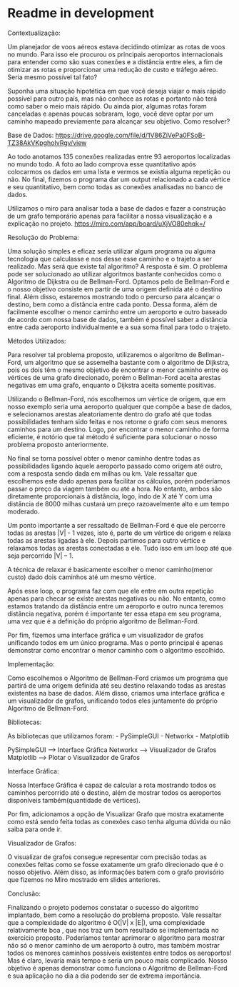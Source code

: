 # Readme in development

Contextualização:

Um planejador de voos aéreos estava decidindo otimizar as rotas de voos no mundo. Para isso ele procurou os principais aeroportos internacionais para entender como são suas conexões e a distância entre eles, a fim de otimizar as rotas e proporcionar uma redução de custo e tráfego aéreo. Seria mesmo possível tal fato?

Suponha uma situação hipotética em que você deseja viajar o mais rápido possível para outro país, mas não conhece as rotas e portanto não terá como saber o meio mais rápido. Ou ainda pior, algumas rotas foram canceladas e apenas poucas sobraram, logo, você deve optar por um caminho mapeado previamente para alcançar seu objetivo. Como resolver?

Base de Dados:
https://drive.google.com/file/d/1V86ZiVePa0FSoB-TZ38AkVKpghoIvRgv/view

Ao todo anotamos 135 conexões realizadas entre 93 aeroportos localizadas no mundo todo.
A foto ao lado comprova esse quantitativo após colocarmos os dados em uma lista e vermos se existia alguma repetição ou não. 
No final, fizemos o programa dar um output relacionado a cada vértice e seu quantitativo, bem como todas as conexões analisadas no banco de dados.

Utilizamos o miro para analisar toda a base de dados e fazer a construção de um grafo temporário apenas para facilitar a nossa visualização e a explicação no projeto.
https://miro.com/app/board/uXjVO80ehqk=/

Resolução do Problema: 

Uma solução simples e eficaz seria utilizar algum programa ou alguma tecnologia que calculasse e nos desse esse caminho e o trajeto a ser realizado. Mas será que existe tal algoritmo?
A resposta é sim. O problema pode ser solucionado ao utilizar algoritmos bastante conhecidos como o Algoritmo de Dijkstra ou de Bellman-Ford. Optamos pelo de Bellman-Ford e o nosso objetivo consiste em partir de uma origem definida até o destino final. Além disso, estaremos mostrando todo o percurso para alcançar o destino, bem como a distância entre cada ponto.
Dessa forma, além de facilmente escolher o menor caminho entre um aeroporto e outro baseado de acordo com nossa base de dados, também é possível saber a distância entre cada aeroporto individualmente e a sua soma final para todo o trajeto.

Métodos Utilizados:

Para resolver tal problema proposto, utilizaremos o algoritmo de Bellman-Ford, um algoritmo que se assemelha bastante com o algoritmo de Dijkstra, pois os dois têm o mesmo objetivo de encontrar o menor caminho entre os vértices de uma grafo direcionado, porém o Bellman-Ford aceita arestas negativas em uma grafo, enquanto o Dijkstra aceita somente positivas. 

Utilizando o Bellman-Ford, nós escolhemos um vértice de origem, que em nosso exemplo seria uma aeroporto qualquer que compõe a base de dados,  e selecionamos arestas aleatoriamente dentro do grafo até que todas possibilidades tenham sido feitas e nos retorne o grafo com seus menores caminhos para um destino. Logo, por encontrar o menor caminho de forma eficiente, é notório que tal método é suficiente para solucionar o nosso problema proposto anteriormente. 

No final se torna possível obter o menor caminho dentre todas as possibilidades ligando àquele aeroporto passado como origem até outro, com a resposta sendo dada em milhas ou km. Vale ressaltar que escolhemos este dado apenas para facilitar os cálculos, porém poderíamos passar o preço da viagem também ou até a hora. No entanto, ambos são diretamente proporcionais à distância, logo, indo de X até Y com uma distância de 8000 milhas custará um preço razoavelmente alto e um tempo moderado.

Um ponto importante a ser ressaltado de Bellman-Ford é que ele percorre todas as arestas |V| - 1 vezes, isto é, parte de um vértice de origem e relaxa todas as arestas ligadas à ele. Depois partimos para outro vértice e relaxamos todas as arestas conectadas a ele. Tudo isso em um loop até que seja percorrido |V| – 1. 

A técnica de relaxar é basicamente escolher o menor caminho(menor custo) dado dois caminhos até um mesmo vértice. 

Após esse loop, o programa faz com que ele entre em outra repetição apenas para checar se existe arestas negativas ou não. No entanto, como estamos tratando da distância entre um aeroporto e outro nunca teremos distância negativa, porém é importante ter essa etapa em seu programa, uma vez que é a definição do próprio algoritmo de Bellman-Ford.

Por fim, fizemos uma interface gráfica e um visualizador de grafos unificando todos em um único programa. Mas o ponto principal é apenas demonstrar como encontrar o menor caminho com o algoritmo escolhido.

Implementação:

Como escolhemos o Algoritmo de Bellman-Ford criamos um programa que partirá de uma origem definida até seu destino relaxando todas as arestas existentes na base de dados. Além disso, criamos uma interface gráfica e um visualizador de grafos, unificando todos eles juntamente do próprio Algoritmo de Bellman-Ford.

Bibliotecas:

As bibliotecas que utilizamos foram:
	- PySimpleGUI
	- Networkx
	- Matplotlib

PySimpleGUI --> Interface Gráfica
Networkx --> Visualizador de Grafos
Matplotlib --> Plotar o Visualizador de Grafos

Interface Gráfica:

Nossa Interface Gráfica é capaz de calcular a rota mostrando todos os caminhos percorrido até o destino, além de mostrar todos os aeroportos disponíveis também(quantidade de vértices).

Por fim, adicionamos a opção de Visualizar Grafo que mostra exatamente como está sendo feita todas as conexões caso tenha alguma dúvida ou não saiba para onde ir.

Visualizador de Grafos:

O visualizar de grafos consegue representar com precisão todas as conexões feitas como se fosse exatamente um grafo direcionado que é o nosso objetivo. Além disso, as informações batem com o grafo provisório que fizemos no Miro mostrado em slides anteriores.

Conclusão:

Finalizando o projeto podemos constatar o sucesso do algoritmo implantado, bem como a resolução do problema proposto. Vale ressaltar que a complexidade do algoritmo é O(|V| x |E|), uma complexidade relativamente boa , que nos traz um bom resultado se implementada no exercício proposto. 
Poderíamos tentar aprimorar o algoritmo para mostrar não só o menor caminho de um aeroporto à outro, mas também mostrar todos os menores caminhos possíveis existentes entre todos os aeroportos! Mas é claro, levaria mais tempo e seria um pouco mais complicado. Nosso objetivo é apenas demonstrar como funciona o Algoritmo de Bellman-Ford e sua aplicação no dia a dia podendo ser de extrema importância.
